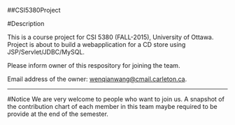 ##CSI5380Project

#Description

This is a course project for CSI 5380 (FALL-2015), University of Ottawa.
Project is about to build a webapplication for a CD store using JSP/Servlet/JDBC/MySQL.

Please inform owner of this respository for joining the team.

Email address of the owner: 
wenqianwang@cmail.carleton.ca.

---

#Notice
We are very welcome to people who want to join us.
A snapshot of the contribution chart of each member in this team maybe required to be provide at the end of the semester.

